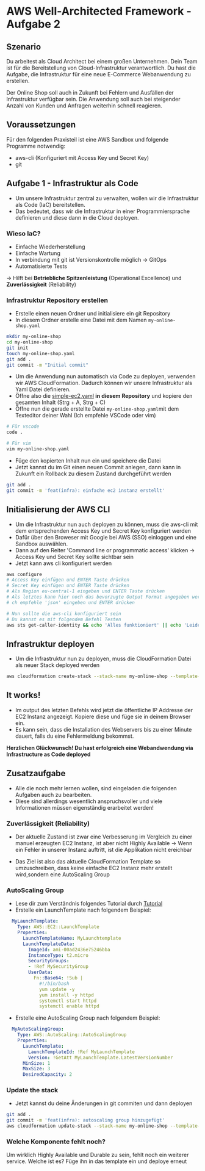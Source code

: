# AWS Well-Architected Framework - Aufgabe 2

## Szenario

Du arbeitest als Cloud Architect bei einem großen Unternehmen. Dein Team ist für die Bereitstellung von Cloud-Infrastruktur verantwortlich. Du hast die Aufgabe, die Infrastruktur für eine neue E-Commerce Webanwendung zu erstellen.

Der Online Shop soll auch in Zukunft bei Fehlern und Ausfällen der Infrastruktur verfügbar sein. Die Anwendung soll auch bei steigender Anzahl von Kunden und Anfragen weiterhin schnell reagieren.


## Voraussetzungen
Für den folgenden Praxisteil ist eine AWS Sandbox und folgende Programme notwendig:
- aws-cli (Konfiguriert mit Access Key und Secret Key)
- git

## Aufgabe 1 - Infrastruktur als Code
- Um unsere Infrastruktur zentral zu verwalten, wollen wir die Infrastruktur als Code (IaC) bereitstellen.
- Das bedeutet, dass wir die Infrastruktur in einer Programmiersprache definieren und diese dann in die Cloud deployen.

### Wieso IaC?
- Einfache Wiederherstellung
- Einfache Wartung
- In verbindung mit git ist Versionskontrolle möglich -> GitOps
- Automatisierte Tests

-> Hilft bei **Betriebliche Spitzenleistung** (Operational Excellence) und **Zuverlässigkeit** (Reliability)

### Infrastruktur Repository erstellen
- Erstelle einen neuen Ordner und initialisiere ein git Repository
- In diesem Ordner erstelle eine Datei mit dem Namen `my-online-shop.yaml`

```bash
mkdir my-online-shop
cd my-online-shop
git init
touch my-online-shop.yaml
git add .
git commit -m "Initial commit"
```

- Um die Anwendung nun automatisch via Code zu deployen, verwenden wir AWS CloudFormation. Dadurch können wir unsere Infrastruktur als Yaml Datei definieren.
- Öffne also die [simple-ec2.yaml](./templates/simple-ec2.yaml) **in diesem Repository** und kopiere den gesamten Inhalt (Strg + A, Strg + C)
- Öffne nun die gerade erstellte Datei `my-online-shop.yaml`mit dem Texteditor deiner Wahl (Ich empfehle VSCode oder vim)

```bash
# Für vscode 
code .

# Für vim
vim my-online-shop.yaml
```
- Füge den kopierten Inhalt nun ein und speichere die Datei
- Jetzt kannst du im Git einen neuen Commit anlegen, dann kann in Zukunft ein Rollback zu diesem Zustand durchgeführt werden

```bash
git add .
git commit -m 'feat(infra): einfache ec2 instanz erstellt'
```


## Initialisierung der AWS CLI
- Um die Infrastruktur nun auch deployen zu können, muss die aws-cli mit dem entsprechenden Access Key und Secret Key konfiguriert werden
- Dafür über den Broweser mit Google bei AWS (SSO) einloggen und eine Sandbox auswählen.
- Dann auf den Reiter 'Command line or programmatic access' klicken -> Access Key und Secret Key sollte sichtbar sein
- Jetzt kann aws cli konfiguriert werden
```bash
aws configure
# Access Key einfügen und ENTER Taste drücken
# Secret Key einfügen und ENTER Taste drücken
# Als Region eu-central-1 eingeben und ENTER Taste drücken
# Als letztes kann hier noch das bevorzugte Output Format angegeben werden
# ch empfehle 'json' eingeben und ENTER drücken

# Nun sollte die aws-cli konfiguriert sein
# Du kannst es mit folgendem Befehl Testen
aws sts get-caller-identity && echo 'Alles funktioniert' || echo 'Leider nicht richtig konfiguriert'
```

## Infrastruktur deployen
- Um die Infrastruktur nun zu deployen, muss die CloudFormation Datei als neuer Stack deployed werden
```bash
aws cloudformation create-stack --stack-name my-online-shop --template-body file://my-online-shop.yaml --region eu-central-1
```

## It works!
- Im output des letzten Befehls wird jetzt die öffentliche IP Addresse der EC2 Instanz angezeigt. Kopiere diese und füge sie in deinem Browser ein.
- Es kann sein, dass die Installation des Webservers bis zu einer Minute dauert, falls du eine Fehlermeldung bekommst.

**Herzlichen Glückwunsch! Du hast erfolgreich eine Webandwendung via Infrastructure as Code deployed**

## Zusatzaufgabe
- Alle die noch mehr lernen wollen, sind eingeladen die folgenden Aufgaben auch zu bearbeiten.
- Diese sind allerdings wesentlich anspruchsvoller und viele Informationen müssen eigenständig erarbeitet werden!

### Zuverlässigkeit (Reliability)
- Der aktuelle Zustand ist zwar eine Verbesserung im Vergleich zu einer manuel erzeugten EC2 Instanz, ist aber nicht Highly Available
-> Wenn ein Fehler in unserer Instanz auftritt, ist die Applikation nicht ereichbar

- Das Ziel ist also das aktuelle CloudFormation Template so umzuschreiben, dass keine einfache EC2 Instanz mehr erstellt wird,sondern eine AutoScaling Group

### AutoScaling Group
- Lese dir zum Verständnis folgendes Tutorial durch [Tutorial](https://aws.plainenglish.io/aws-cloudformation-3b91bd63b62f)
- Erstelle ein LaunchTemplate nach folgendem Beispiel:
```yaml
  MyLaunchTemplate:
    Type: AWS::EC2::LaunchTemplate
    Properties:
      LaunchTemplateName: MyLaunchtemplate
      LaunchTemplateData:
        ImageId: ami-00ad2436e75246bba
        InstanceType: t2.micro
        SecurityGroups: 
        - !Ref MySecurityGroup
        UserData: 
          Fn::Base64: !Sub |
            #!/bin/bash
            yum update -y 
            yum install -y httpd 
            systemctl start httpd 
            systemctl enable httpd
```
- Erstelle eine AutoScaling Group nach folgendem Beispiel:
```yaml
  MyAutoScalingGroup:
    Type: AWS::AutoScaling::AutoScalingGroup
    Properties:
      LaunchTemplate:
        LaunchTemplateId: !Ref MyLaunchTemplate
        Version: !GetAtt MyLaunchTemplate.LatestVersionNumber
      MinSize: 1
      MaxSize: 3
      DesiredCapacity: 2
```

### Update the stack
- Jetzt kannst du deine Änderungen in git commiten und dann deployen
```bash
git add .
git commit -m 'feat(infra): autoscaling group hinzugefügt'
aws cloudformation update-stack --stack-name my-online-shop --template-body file://my-online-shop.yaml --region eu-central-1
```

### Welche Komponente fehlt noch?
Um wirklich Highly Available und Durable zu sein, fehlt noch ein weiterer service. Welche ist es?
Füge ihn in das template ein und deploye erneut


